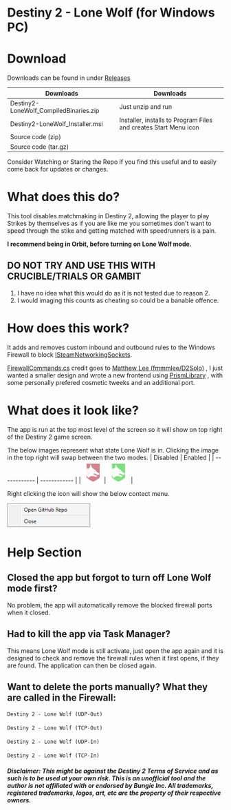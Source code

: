# Destiny 2 - Lone Wolf (for Windows PC)

# Download
Downloads can be found in under [Releases](https://github.com/zalonic/Destiny2-LoneWolf/releases/)

|   Downloads  |   Downloads  |
| ------------ | ------------ |
|Destiny2-LoneWolf_CompiledBinaries.zip| Just unzip and run |
|Destiny2-LoneWolf_Installer.msi|Installer, installs to Program Files and creates Start Menu icon|
|Source code (zip)|
|Source code (tar.gz)|

Consider Watching or Staring the Repo if you find this useful and to easily come back for updates or changes.

# What does this do?
This tool disables matchmaking in Destiny 2, allowing the player to play Strikes by themselves as if you are like me you sometimes don't want to speed through the stike and getting matched with speedrunners is a pain.

**I recommend being in Orbit, before turning on Lone Wolf mode.**

## **DO NOT TRY AND USE THIS WITH CRUCIBLE/TRIALS OR GAMBIT**
1. I have no idea what this would do as it is not tested due to reason 2.
2. I would imaging this counts as cheating so could be a banable offence.

# How does this work?
It adds and removes custom inbound and outbound rules to the Windows Firewall to block [ISteamNetworkingSockets](https://github.com/ValveSoftware/GameNetworkingSockets).

[FirewallCommands.cs](https://github.com/zalonic/Destiny2-LoneWolf/blob/main/Source/Destiny2-LoneWolf/Models/FirewallCommands.cs)
credit goes to
[Matthew Lee (fmmmlee/D2Solo)](https://github.com/fmmmlee/D2Solo)
, I just wanted a smaller design and wrote a new frontend using
[PrismLibrary](https://github.com/PrismLibrary/Prism)
, with some personally prefered cosmetic tweeks and an additional port.

# What does it look like?
The app is run at the top most level of the screen so it will show on top right of the Destiny 2 game screen.

The below images represent what state Lone Wolf is in. Clicking the image in the top right will swap between the two modes.
|   Disabled   |    Enabled   |
| ------------ | ------------ |
| ![lwDisabled]| ![lwEnabled] |

Right clicking the icon will show the below contect menu.

![contextMenu]

# Help Section

## Closed the app but forgot to turn off Lone Wolf mode first?
No problem, the app will automatically remove the blocked firewall ports when it closed.

## Had to kill the app via Task Manager?
This means Lone Wolf mode is still activate, just open the app again and it is designed to check and remove the firewall rules when it first opens, if they are found. The application can then be closed again.

## Want to delete the ports manually? What they are called in the Firewall:
```
Destiny 2 - Lone Wolf (UDP-Out)

Destiny 2 - Lone Wolf (TCP-Out)

Destiny 2 - Lone Wolf (UDP-In)

Destiny 2 - Lone Wolf (TCP-In)
```

##### Disclaimer: This might be against the Destiny 2 Terms of Service and as such is to be used at your own risk. This is an unofficial tool and the author is not affiliated with or endorsed by Bungie Inc. All trademarks, registered trademarks, logos, art, etc are the property of their respective owners.

[lwDisabled]: https://raw.githubusercontent.com/zalonic/Destiny2-LoneWolf/main/Resources/lwDisabled.png
[lwEnabled]: https://raw.githubusercontent.com/zalonic/Destiny2-LoneWolf/main/Resources/lwEnabled.png
[contextMenu]: https://raw.githubusercontent.com/zalonic/Destiny2-LoneWolf/main/Resources/contextMenu.png
